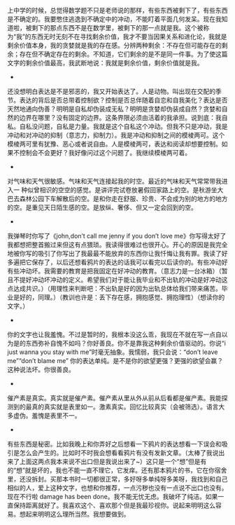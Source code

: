 ﻿上中学的时候，总觉得数学题不只是老师说的那样，有些东西被剩下了，有些东西是不确定的。我要憋住逃逸到不确定中的冲动，不能盯着平面几何发呆。现在我知道啦，被剩下的那点东西不是在数学里，被剩下的那一点就是我。这个被称为“我”的东西无时无刻不在寻找剩余价值，我才不要当因果关系和进化论，我就是剩余价值本身，我的贪婪就是我的存在感。分辨两种剩余：不存在但可能存在的剩余；存在但不确定存在的剩余。不知道，它们剩余的是不是同一件事。为了使这篇文字的剩余价值最高，我武断地说：我就是剩余价值，剩余价值就是我。

*
还没想明白表达是不是邪恶的，我又开始表达了。人是动物。叫出现在交配的季节。表达的背后是否总带着控制欲？控制是否总伴随着自恋和自我美化？表达是否天然地通向伪善？明明是自私却伪装成无私？明明是贪婪却伪装成自然？贪婪和自然的边界在哪里？没有固定的边界。这条界限必须由活着的我承担。说到底：我自私。自私没问题，自私是力量。我就是这个自私这个冲动。但我不只是冲动，我是冲动和对冲动的抑制（意志力，抑制力）。我是冲动和抑制之间的模棱两可。这个模棱两可里有犹豫、恶心或者说自由。人是模棱两可，表达和阅读却想要控制。如果不控制会不会更好？我好像问过这个问题了。我继续模棱两可着。

*
对气味和天气很敏感。气味和天气连接起我的时空。最近的气味和天气常常带我进入一 种似曾相识的空空的感觉。是讲评完试卷放暑假回家路上的空。是秋游坐大巴去森林公园下车解散后的空。是和你走在舒服、珍贵、不会成为别的地方的地方的空。是重见天日陌生感的空。是放纵、奢侈、但又一定会回到的空。

*
我弹琴时你写了《john,don’t call me jenny if you don’t love me》你写得太好了我都想把整首搬过来但这有点猥琐。我读得很难过也很开心。开心的原因是我完全地被你写的吸引了你写出了我最最不能放弃的东西你让我忏悔让我有罪。我读了好多遍把它保存了，以后还想看鸦片的表达的话我可以看完以后读你的。有些冲动好有些冲动坏。我需要的教育是把我固定在好冲动的教育。（意志力是一台冰箱）（暂且不提好冲动坏冲动的定义。希望我们对于能让我毕业和不出轨的冲动是好冲动这点达成共识。）（用理性来判断吧：不出轨是好的因为出轨总体给我们带来痛苦。毕业是好的，同理。）（教训也许是：丢下存在感，拥抱感觉、拥抱理性）（想读你的文字。）

*
你的文字也让我羞愧。不过是暂时的，我根本没这么乖，我现在不就在写一点自以为是的东西弥补自愧不如吗？你好善良。你不是靠我这种剩余价值驱动的。你说“i just wanna you stay with me”时毫无抽象。我懦弱，我只会说：“don’t leave me”“don’t blame me” 你的表达单纯。是不是你的欲望更强？更强的欲望会赢？这种说法坏。你很善良。

*
催产素是真实。真实就是催产素。催产素从里从外从前从后看都是催产素。我能探测到的最真的真实就是表里如一。激素真实。回忆比较真实（会被筛选）。语言大多虚伪。羞愧是表里不一。

*
有些东西是秘密。比如我晚上和你弄好之后想看一下鸦片的表达想看一下误会和吸引是怎么会产生的。比如时不时我会想看看鸦片有没有发新文章。（太棒了我说出来了上面这两点我本来说不出口但是我说出来了~）这只是一个“想”但是有的“想”就是坏的，我也不能一直不理它，它发痒。还有那本鸦片的书，它在你宿舍里，还没拆封。买那本书时一切都很正常，多好呀多单纯呀多美呀，我找到和自己相似的人，爱上这种文字，也想和你推荐，一点污秽也没有一点说不出口也没有。现在不行啦 damage has been done。我不能无忧无虑。我破坏了纯洁。如果一直保持距离就好了。我喜欢这个、喜欢那个但是我最珍视你。说起来明明这么容易。想起来明明这么理所当然。我想要做到。